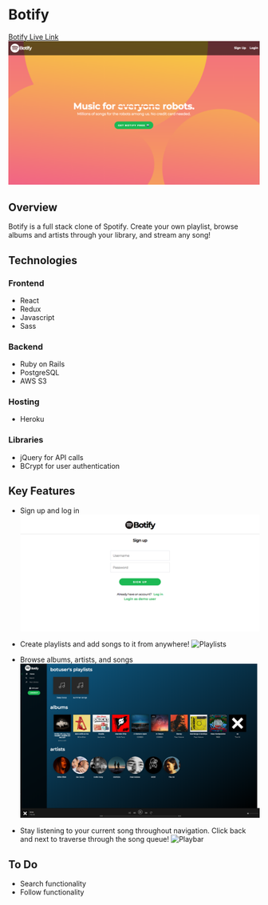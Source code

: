 # Botify

[Botify Live Link](https://bot-ify.herokuapp.com/#/)
![Botify Splash](./app/assets/images/screenshots/splash.png)

## Overview

Botify is a full stack clone of Spotify. Create your own playlist, browse albums and artists through your library, and stream any song!

## Technologies

### Frontend
* React
* Redux
* Javascript
* Sass

### Backend
* Ruby on Rails
* PostgreSQL
* AWS S3

### Hosting
* Heroku

### Libraries
* jQuery for API calls
* BCrypt for user authentication

## Key Features
* Sign up and log in
![SignUp](./app/assets/images/screenshots/signup.png)

* Create playlists and add songs to it from anywhere!
![Playlists](./app/assets/images/screenshots/playlists-3.gif)

* Browse albums, artists, and songs
![Browse](./app/assets/images/screenshots/browse.png)

* Stay listening to your current song throughout navigation. Click back and next to traverse through the song queue!
![Playbar](./app/assets/images/screenshots/playbar.gif)

## To Do
* Search functionality
* Follow functionality
